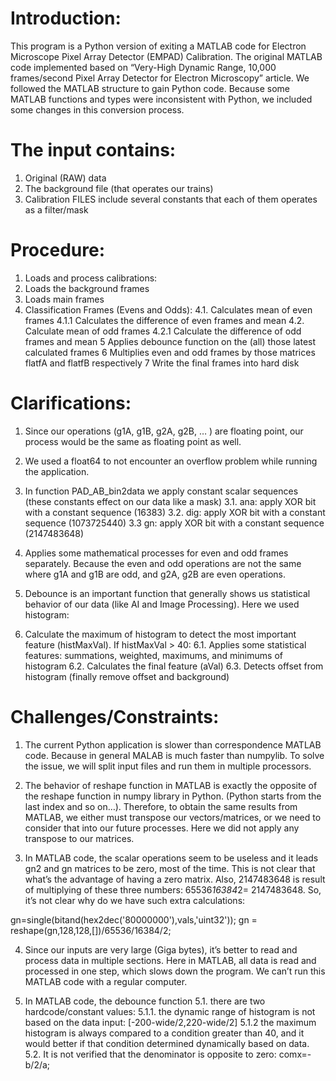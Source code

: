 # Introduction:
This program is a Python version of exiting a MATLAB code for Electron Microscope Pixel Array Detector (EMPAD) Calibration. The original MATLAB code implemented based on “Very-High Dynamic Range, 10,000 frames/second Pixel Array Detector for Electron Microscopy” article.
We followed the MATLAB structure to gain Python code. Because some MATLAB functions and types were inconsistent with Python, we included some changes in this conversion process.


# The input contains:
1.	Original (RAW) data
2.	The background file (that operates our trains)
3.	Calibration FILES include several constants that each of them operates as a filter/mask


# Procedure:
1.	Loads and process calibrations: 
2.	Loads the background frames
3.	Loads main frames
4.	Classification Frames (Evens and Odds):
    4.1. Calculates mean of even frames
      4.1.1 Calculates the difference of even frames and mean
    4.2. Calculate mean of odd frames
      4.2.1 Calculate the difference of odd frames and mean
5	Applies debounce function on the (all) those latest calculated frames
6	Multiplies even and odd frames by those matrices flatfA and flatfB respectively
7	Write the final frames into hard disk

# Clarifications: 
1. Since our operations (g1A, g1B, g2A, g2B, … ) are floating point, our process would be the same as floating point as well.
2. We used a float64 to not encounter an overflow problem while running the application.
3. In function PAD_AB_bin2data we apply constant scalar sequences (these constants effect on our data like a mask)
    3.1. ana: apply XOR bit with a constant sequence (16383)
    3.2. dig: apply XOR bit with a constant sequence (1073725440) 
    3.3 gn: apply XOR bit with a constant sequence (2147483648)

4. Applies some mathematical processes for even and odd frames separately. Because the even and odd operations are not the same where g1A and g1B are odd, and g2A, g2B are even operations.

5. Debounce is an important function that generally shows us statistical behavior of our data (like AI and Image Processing). Here we used histogram:
6. Calculate the maximum of histogram to detect the most important feature (histMaxVal). If histMaxVal > 40:
  6.1. Applies some statistical features: summations, weighted, maximums, and minimums of histogram
  6.2. Calculates the final feature (aVal)
  6.3. Detects offset from histogram (finally remove offset and background)

# Challenges/Constraints:
1.	The current Python application is slower than correspondence MATLAB code. Because in general MALAB is much faster than numpylib. To solve the issue, we will split input files and run them in multiple processors. 
2.	The behavior of reshape function in MATLAB is exactly the opposite of the reshape function in numpy library in Python. (Python starts from the last index and so on…). Therefore, to obtain the same results from MATLAB, we either must transpose our vectors/matrices, or we need to consider that into our future processes. Here we did not apply any transpose to our matrices.

3.	In MATLAB code, the scalar operations seem to be useless and it leads gn2 and gn matrices to be zero, most of the time. This is not clear that what’s the advantage of having a zero matrix. Also, 2147483648 is result of multiplying of these three numbers: 65536*16384*2= 2147483648. So, it’s not clear why do we have such extra calculations:
      
gn=single(bitand(hex2dec('80000000'),vals,'uint32'));
      gn = reshape(gn,128,128,[])/65536/16384/2;

4.	Since our inputs are very large (Giga bytes), it’s better to read and process data in multiple sections. Here in MATLAB, all data is read and processed in one step, which slows down the program. We can’t run this MATLAB code with a regular computer.

5.	In MATLAB code, the debounce function 
    5.1. there are two hardcode/constant values:
     5.1.1. the dynamic range of histogram is not based on the data input: [-200-wide/2,220-wide/2]
     5.1.2  the maximum histogram is always compared to a condition greater than 40, and it would better if that condition determined dynamically based on data.
   	5.2. It is not verified that the denominator is opposite to zero: comx=-b/2/a;
